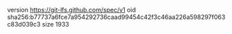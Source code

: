 version https://git-lfs.github.com/spec/v1
oid sha256:b77737a6fce7a954292736caad99454c42f3c46aa226a598297f063c83d039c3
size 1933
